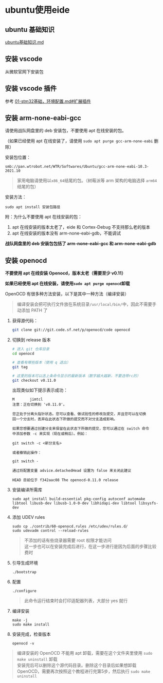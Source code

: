 # ubuntu使用eide

## ubuntu 基础知识
[ubuntu基础知识.md](ubuntu基础知识.md)

## 安装 vscode
从微软官网下安装包

## 安装 vscode 插件

参考 [01-stm32基础，环境配置.md#扩展插件](../01-stm32基础，环境配置/01-stm32基础，环境配置.md#扩展插件)

## 安装 arm-none-eabi-gcc

请使用战队网盘里的 deb 安装包，不要使用 apt 在线安装的包。

（如果已经使用 apt 在线安装了，请使用 `sudo apt purge gcc-arm-none-eabi` 删除）

安装包位置：

```
smb://pan.wtrobot.net/WTR/Softwares/Ubuntu/gcc-arm-none-eabi-10.3-2021.10
```
> 家用电脑请使用以`x86_64`结尾的包。（树莓派等 arm 架构的电脑选择 `arm64` 结尾的包）

安装方法：
```
sudo apt install 安装包路径
```

附：为什么不要使用 apt 在线安装的包：
1. apt 在线安装的版本太老了，eide 和 Cortex-Debug 不支持那么老的版本
2. apt 在线安装的版本没有 arm-none-eabi-gdb，不能调试

**战队网盘里的 deb 安装包包括了 arm-none-eabi-gcc 和 arm-none-eabi-gdb**

## 安装 openocd

**不要使用 apt 在线安装 Openocd，版本太老（需要至少 v0.11）**

**如果已经使用 apt 在线安装，请使用`sudo apt purge openocd`卸载**

OpenOCD 有很多种方法安装，以下是其中一种方法（编译安装）

> 编译安装会把可执行文件放在系统目录`/usr/local/bin/`中，因此不需要手动添加 PATH 了

1. 获得源代码：
    ```bash
    git clone git://git.code.sf.net/p/openocd/code openocd
    ```

2. 切换到 release 版本
    ```bash
    # 进入 git 仓库目录
    cd openocd 

    # 查看有哪些版本（使用 q 退出）
    git tag

    # 这里的版本可以选上条命令显示的最新版本（数字越大越新，不要选带rc的）
    git checkout v0.11.0
    ```
    
    出现类似如下提示表示成功：
    ```
    M       jimtcl
    注意：正在切换到 'v0.11.0'。

    您正处于分离头指针状态。您可以查看、做试验性的修改及提交，并且您可以在切换
    回一个分支时，丢弃在此状态下所做的提交而不对分支造成影响。

    如果您想要通过创建分支来保留在此状态下所做的提交，您可以通过在 switch 命令
    中添加参数 -c 来实现（现在或稍后）。例如：

    git switch -c <新分支名>

    或者撤销此操作：

    git switch -

    通过将配置变量 advice.detachedHead 设置为 false 来关闭此建议

    HEAD 目前位于 f342aac08 The openocd-0.11.0 release
    ```

3. 安装编译所需库
    ```
    sudo apt install build-essential pkg-config autoconf automake libtool libusb-dev libusb-1.0-0-dev libhidapi-dev libtool libsysfs-dev
    ```

4. 添加 UDEV rules
    ```
    sudo cp ./contrib/60-openocd.rules /etc/udev/rules.d/
    sudo udevadm control --reload-rules
    ```
    > 不添加的话有些烧录器需要 root 权限才能访问  
    > 这一步也可以在安装完成后进行，在这一步进行是因为后面的步骤比较费时

5. 引导生成环境
    ```
    ./bootstrap
    ```

6. 配置
    ```
    ./configure
    ```
    > 此命令运行结束时会打印适配器列表，大部分 yes 就行

7. 编译安装
   ```
   make -j
   sudo make install
   ```

8. 安装完成，检查版本
    ```
    openocd -v
    ```

> 编译安装的 OpenOCD 不能用 apt 卸载，需要在这个文件夹里使用 `sudo make uninstall` 卸载  
> 安装完后可以删除这个源代码目录。删除这个目录后如果想卸载 OpenOCD，需要再次按照这个教程进行完第5步，然后执行 `sudo make uninstall`
